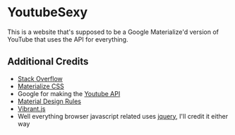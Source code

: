 # YoutubeSexy
This is a website that's supposed to be a Google Materialize'd version of YouTube that uses the API for everything.

## Additional Credits
- [Stack Overflow](https://stackoverflow.com)
- [Materialize CSS](http://materializecss.com)
- Google for making the [Youtube API](https://developers.google.com/youtube/v3/docs/)
- [Material Design Rules](https://material.io/guidelines/)
- [Vibrant.js](http://jariz.github.io/vibrant.js/)
- Well everything browser javascript related uses [jquery](https://jquery.com/), I'll credit it either way
